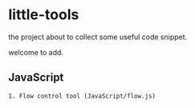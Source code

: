 # little-tools

the project about to collect some useful code snippet.

welcome to add.

## JavaScript

    1. Flow control tool (JavaScript/flow.js)
